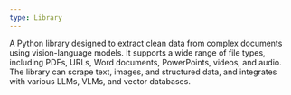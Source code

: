 ```yaml
---
type: Library
---
```


A Python library designed to extract clean data from complex documents using vision-language models. It supports a wide range of file types, including PDFs, URLs, Word documents, PowerPoints, videos, and audio. The library can scrape text, images, and structured data, and integrates with various LLMs, VLMs, and vector databases.